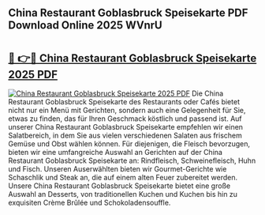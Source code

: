 ## China Restaurant Goblasbruck Speisekarte PDF Download Online 2025 WVnrU

# <h2><a href="http://gc7p1e.nevu.top/?p=China+Restaurant+Goblasbruck+Speisekarte">🔗 👉🔴 China Restaurant Goblasbruck Speisekarte 2025 PDF</a></h2>

[![China Restaurant Goblasbruck Speisekarte 2025 PDF](https://i.imgur.com/dBaPXMq.png)](http://gc7p1e.nevu.top/?p=China+Restaurant+Goblasbruck+Speisekarte)
Die China Restaurant Goblasbruck Speisekarte des Restaurants oder Cafés bietet nicht nur ein Menü mit Gerichten, sondern auch eine Gelegenheit für Sie, etwas zu finden, das für Ihren Geschmack köstlich und passend ist. Auf unserer China Restaurant Goblasbruck Speisekarte empfehlen wir einen Salatbereich, in dem Sie aus vielen verschiedenen Salaten aus frischem Gemüse und Obst wählen können. Für diejenigen, die Fleisch bevorzugen, bieten wir eine umfangreiche Auswahl an Gerichten auf der China Restaurant Goblasbruck Speisekarte an: Rindfleisch, Schweinefleisch, Huhn und Fisch. Unseren Auserwählten bieten wir Gourmet-Gerichte wie Schaschlik und Steak an, die auf einem alten Feuer zubereitet werden. Unsere China Restaurant Goblasbruck Speisekarte bietet eine große Auswahl an Desserts, von traditionellen Kuchen und Kuchen bis hin zu exquisiten Crème Brûlée und Schokoladensouffle.
